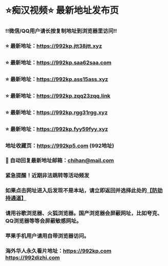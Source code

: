 # ⭐️痴汉视频⭐️ 最新地址发布页

### ‼️微信/QQ用户请长按复制地址到浏览器里访问‼️

### ⭐️ 最新地址：https://992kp.jtt38jtt.xyz

### ⭐️ 最新地址：https://992kp.saa62saa.com

### ⭐️ 最新地址：https://992kp.ass15ass.xyz

### ⭐️ 最新地址：https://992kp.zqq23zqq.link

### ⭐️ 最新地址：https://992kp.rgg31rgg.xyz

### ⭐️ 最新地址：https://992kp.fyy59fyy.xyz



### 地址收藏页：https://992kp5.com (992地址)
### 📧 自动回复最新地址邮箱：chihan@mail.com
### 紧急提醒！近期非法跳转等活动频发
### 如果点击网址进入后发现不是本站，请立即返回并选择此处的[【防劫持通道】](https://23.224.130.222:7583)
### 请用谷歌浏览器、火狐浏览器。国产浏览器会屏蔽网址，比如夸克、QQ浏览器等等会屏蔽敏感网址。
### 苹果手机用户请用自带浏览器访问。
### 海外华人永久看片地址：https://992kp.com  https://992dizhi.com
